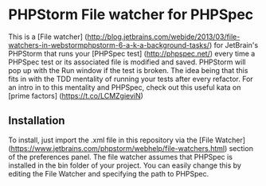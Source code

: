 PHPStorm File watcher for PHPSpec
=============================
This is a [File watcher] (http://blog.jetbrains.com/webide/2013/03/file-watchers-in-webstormphpstorm-6-a-k-a-background-tasks/) for JetBrain's PHPStorm that runs your [PHPSpec test] (http://phpspec.net/) every time a PHPSpec test or its associated file is modified and saved. PHPStorm will pop up with the Run window if the test is broken. The idea being that this fits in with the TDD mentality of running your tests after every refactor. For an intro in to this mentality and PHPSpec, check out this useful kata on [prime factors] (https://t.co/LCMZgieviN)

## Installation
To install, just import the .xml file in this repository via the [File Watcher] (https://www.jetbrains.com/phpstorm/webhelp/file-watchers.html) section of the preferences panel. The file watcher assumes that PHPSpec is installed in the bin folder of your project. You can easily change this by editing the File Watcher and specifying the path to PHPSpec.
